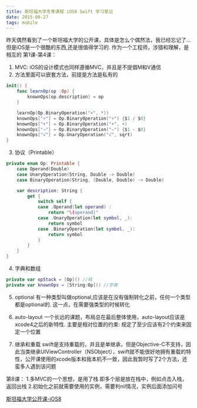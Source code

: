 ```yaml
---
title: 斯坦福大学冬季课程 iOS8 Swift 学习笔记
date: 2015-08-27
tags: mobile
---
```


昨天偶然看到了一个斯坦福大学的公开课，具体是怎么个偶然法，我已经忘记了...但是iOS是一个很酷的东西,还是很值得学习的. 作为一个工程师，涉猎和理解，是相互的
第1课-第4课：

1. MVC: iOS的设计模式也同样遵循MVC，并且是不提倡M和V通信
2. 方法里面可以嵌套方法，前提是方法是私有的

```swift
init() {
    func learnOp(op :Op) {
        knownOps[op.description] = op
    }

    learnOp(Op.BinaryOperation("×", *))
    knownOps["÷"] = Op.BinaryOperation("÷") {$1 / $0}
    knownOps["+"] = Op.BinaryOperation("+", +)
    knownOps["−"] = Op.BinaryOperation("−") {$1 - $0}
    knownOps["√"] = Op.UnaryOperation("√", sqrt)
}
```

3. 协议（Printable）

```swift
private enum Op: Printable {
    case Operand(Double)
    case UnaryOperation(String, Double -> Double)
    case BinaryOperation(String, (Double, Double) -> Double)

    var description: String {
        get {
            switch self {
            case .Operand(let operand) :
                return "\(operand)"
            case .UnaryOperation(let symbol, _):
                return symbol
            case .BinaryOperation(let symbol, _):
                return symbol
            }
        }
    }
}
```

4. 字典和数组

```swift
private var opStack = [Op]() //栈
private var knownOps = [String:Op]() //字典
```

5. optional
有一种类型叫做optional,应该是在没有强制转化之前，任何一个类型都是optional的. 这一点，在需要强类型的时候转化

6. auto-layout
一个长远的课题，布局总在最后整体使用，auto-layout应该是xcode4之后的新特性. 主要是相对位置的约束: 规定了至少应该有2个约束来固定一个位置

7. 继承和重载
swift是支持重载的，并且是单继承，但是Objective-C不支持，因此当类继承UIViewController（NSObject），swift就不能很好地拥有重载的特性，公开课使用的xcode版本和我本机不一致，因此我暂时写了2个方法，还蛮多人遇到该问题

第8课：
1.多MVC的一个思想，是用了栈
即多个层是放在栈中，例如点击入栈，返回出栈
2.初始化之前就需要使用的实例，需要判nil情况，实例后面添加问号

[斯坦福大学公开课-iOS8](http://www.swiftv.cn/course/i7ahl5gn)
